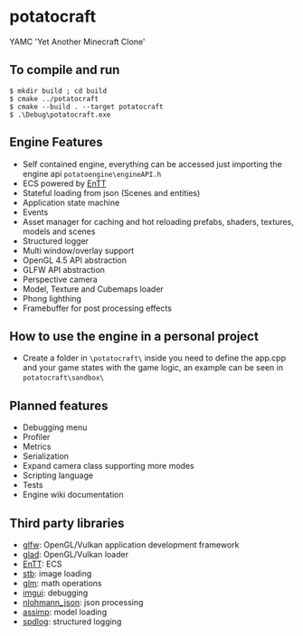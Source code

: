 # potatocraft
YAMC 'Yet Another Minecraft Clone'

## To compile and run
```
$ mkdir build ; cd build
$ cmake ../potatocraft
$ cmake --build . --target potatocraft
$ .\Debug\potatocraft.exe 
```

## Engine Features

- Self contained engine, everything can be accessed just importing the engine api `potatoengine\engineAPI.h`
- ECS powered by [EnTT](https://github.com/skypjack/entt)
- Stateful loading from json (Scenes and entities)
- Application state machine
- Events
- Asset manager for caching and hot reloading prefabs, shaders, textures, models and scenes
- Structured logger
- Multi window/overlay support
- OpenGL 4.5 API abstraction
- GLFW API abstraction
- Perspective camera
- Model, Texture and Cubemaps loader
- Phong lighthing
- Framebuffer for post processing effects

## How to use the engine in a personal project

- Create a folder in `\potatocraft\` inside you need to define the app.cpp and your game states with the game logic,
an example can be seen in `potatocraft\sandbox\`

## Planned features

- Debugging menu
- Profiler
- Metrics
- Serialization
- Expand camera class supporting more modes
- Scripting language
- Tests
- Engine wiki documentation

## Third party libraries

- [glfw](https://github.com/glfw/glfw): OpenGL/Vulkan application development framework
- [glad](https://github.com/Dav1dde/glad): OpenGL/Vulkan loader
- [EnTT](https://github.com/skypjack/entt): ECS
- [stb](https://github.com/nothings/stb): image loading
- [glm](https://github.com/g-truc/glm): math operations
- [imgui](https://github.com/ocornut/imgui): debugging
- [nlohmann_json](https://github.com/nlohmann/json): json processing
- [assimp](https://github.com/assimp/assimp): model loading
- [spdlog](https://github.com/gabime/spdlog): structured logging